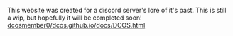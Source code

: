 This website was created for a discord server's lore of it's past. This is still a wip, but hopefully it will be completed soon!
[dcosmember0/dcos.github.io/docs/DCOS.html](dcosmember0/dcos.github.io/docs/DCOS.html)